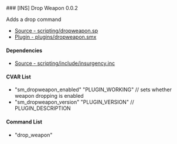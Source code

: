 <a name="dropweapon">
### [INS] Drop Weapon 0.0.2

Adds a drop command
 * [Source - scripting/dropweapon.sp](https://github.com/jaredballou/insurgency-sourcemod/blob/master/scripting/dropweapon.sp?raw=true)
 * [Plugin - plugins/dropweapon.smx](https://github.com/jaredballou/insurgency-sourcemod/blob/master/plugins/dropweapon.smx?raw=true)

#### Dependencies

 * [Source - scripting/include/insurgency.inc](https://github.com/jaredballou/insurgency-sourcemod/blob/master/scripting/include/insurgency.inc?raw=true)

#### CVAR List

 * "sm_dropweapon_enabled" "PLUGIN_WORKING" // sets whether weapon dropping is enabled
 * "sm_dropweapon_version" "PLUGIN_VERSION" // PLUGIN_DESCRIPTION

#### Command List

 * "drop_weapon"

